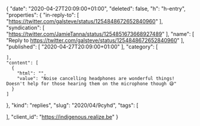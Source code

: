 {
  "date": "2020-04-27T20:09:00+01:00",
  "deleted": false,
  "h": "h-entry",
  "properties": {
    "in-reply-to": [
      "https://twitter.com/galsteve/status/1254848672652840960"
    ],
    "syndication": [
      "https://twitter.com/JamieTanna/status/1254851673668927489"
    ],
    "name": [
      "Reply to https://twitter.com/galsteve/status/1254848672652840960"
    ],
    "published": [
      "2020-04-27T20:09:00+01:00"
    ],
    "category": [

    ],
    "content": [
      {
        "html": "",
        "value": "Noise cancelling headphones are wonderful things! Doesn't help for those hearing them on the microphone though 😅"
      }
    ]
  },
  "kind": "replies",
  "slug": "2020/04/9cyhd",
  "tags": [

  ],
  "client_id": "https://indigenous.realize.be"
}

